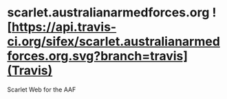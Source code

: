# scarlet.australianarmedforces.org ![https://api.travis-ci.org/sifex/scarlet.australianarmedforces.org.svg?branch=travis](Travis)
Scarlet Web for the AAF

